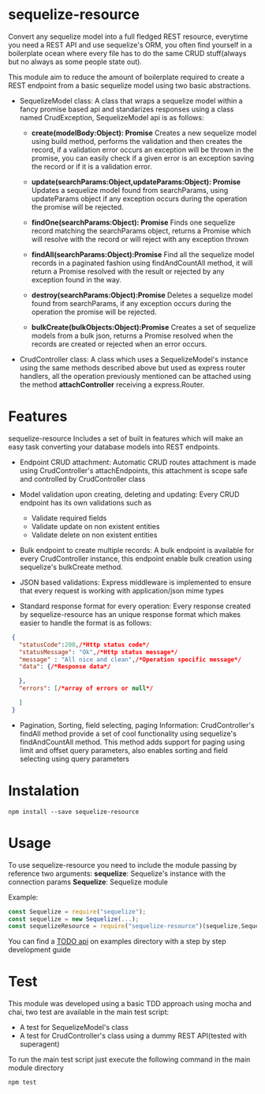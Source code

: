 sequelize-resource
==================

Convert any sequelize model into a full fledged REST resource, everytime you need
a REST API and use sequelize's ORM, you often find yourself in a boilerplate ocean where every file has to do the same CRUD stuff(always but no always as some people state out).

This module aim to reduce the amount of boilerplate required to create a REST endpoint from a basic sequelize model using two basic abstractions.

* SequelizeModel class: A class that wraps a sequelize model within a fancy promise based api and standarizes responses using a class named CrudException, SequelizeModel api is as follows:

  * __create(modelBody:Object): Promise__ Creates a new sequelize model using build method, performs the validation and then creates the record, if a validation error occurs an exception will be thrown in the promise, you can easily check if a given error is an exception saving the record or if it is a validation error.

  * __update(searchParams:Object,updateParams:Object): Promise__ Updates a sequelize model found from searchParams, using updateParams object if any exception occurs during the operation the promise will be rejected.

  * __findOne(searchParams:Object): Promise__ Finds one sequelize record matching the searchParams object, returns a Promise which will resolve with the record or will reject with any exception thrown

  * __findAll(searchParams:Object):Promise__ Find all the sequelize model records in a paginated fashion using findAndCountAll method, it will return a Promise resolved with the result or rejected by any exception found in the way.

  * __destroy(searchParams:Object):Promise__ Deletes a sequelize model found from searchParams, if any exception occurs during the operation the promise will be rejected.

  * __bulkCreate(bulkObjects:Object):Promise__ Creates a set of sequelize models from a bulk json, returns a Promise resolved when the records are created or rejected when an error occurs.


* CrudController class: A class which uses a SequelizeModel's instance using the same methods described above but used as express router handlers, all the operation previously mentioned can be attached using the method __attachController__ receiving a express.Router.


# Features

sequelize-resource Includes a set of built in features which will make an easy task converting your database models into REST endpoints.

* Endpoint CRUD attachment: Automatic CRUD routes attachment is made using CrudController's attachEndpoints, this attachment is scope safe and controlled by CrudController class

* Model validation upon creating, deleting and updating: Every CRUD endpoint has its own validations such as
  * Validate required fields
  * Validate update on non existent entities
  * Validate delete on non existent entities

* Bulk endpoint to create multiple records: A bulk endpoint is available for every CrudController instance, this endpoint enable bulk creation using sequelize's bulkCreate method.

* JSON based validations: Express middleware is implemented to ensure that every request is working with application/json mime types

* Standard response format for every operation: Every response created by sequelize-resource has an unique response format which makes easier to handle the format is as follows:

```json
 {
   "statusCode":200,/*Http status code*/
   "statusMessage": "Ok",/*Http status message*/
   "message" : "All nice and clean",/*Operation specific message*/
   "data": {/*Response data*/

   },
   "errors": [/*array of errors or null*/

   ]
 }
```

* Pagination, Sorting, field selecting, paging Information: CrudController's findAll method provide a set of cool functionality using sequelize's findAndCountAll method. This method adds support for paging using limit and offset query parameters, also enables sorting and field selecting using query parameters



# Instalation

```shell
npm install --save sequelize-resource
```

# Usage
To use sequelize-resource you need to include the module passing by reference two arguments:
__sequelize__: Sequelize's instance with the connection params
__Sequelize__: Sequelize module

Example:

```javascript
const Sequelize = require("sequelize");
const sequelize = new Sequelize(...);
const sequelizeResource = require("sequelize-resource")(sequelize,Sequelize);
```

You can find a [TODO api](examples/todo-api/README.md) on examples directory with a step by step development guide

# Test

This module was developed using a basic TDD approach using mocha and chai, two test are available
in the main test script:

* A test for SequelizeModel's class
* A test for CrudController's class using a dummy REST API(tested with superagent)

To run the main test script just execute the following command in the main module directory

```shell
npm test
```

